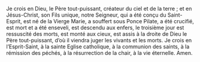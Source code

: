 Je crois en Dieu,
le Père tout-puissant,
créateur du ciel et de la terre ;
et en Jésus-Christ,
son Fils unique, notre Seigneur,
qui a été conçu du Saint-Esprit,
est né de la Vierge Marie,
a souffert sous Ponce Pilate,
a été crucifié,
est mort et a été enseveli,
est descendu aux enfers,
le troisième jour est ressuscité des morts,
est monté aux cieux,
est assis à la droite de Dieu le Père tout-puissant,
d’où il viendra juger les vivants et les morts.
Je crois en l’Esprit-Saint,
à la sainte Eglise catholique,
à la communion des saints,
à la rémission des péchés,
à la résurrection de la chair,
à la vie éternelle.
Amen.